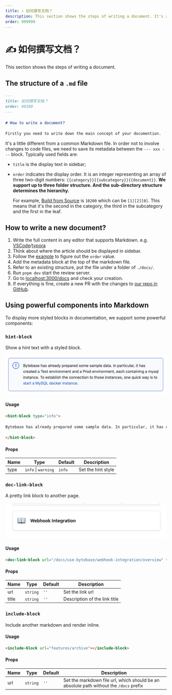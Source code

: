 ```yaml
---
title: ✍️ 如何撰写文档？
description: This section shows the steps of writing a document. It's a little different from a common Markdown file. In order not to involve changes to code files, we need to save its metadata between the `--- xxx ---`.
order: 999999
---
```


# ✍️ 如何撰写文档？

This section shows the steps of writing a document.

## The structure of a `.md` file

```markdown
---
title: 如何撰写文档？
order: 40100
---

# How to write a document?

Firstly you need to write down the main concept of your documention.
```

It's a little different from a common Markdown file. In order not to involve changes to code files, we need to save its metadata between the `--- xxx ---` block. Typically used fields are:

- `title` is the display text in sidebar;
- `order` indicates the display order. It is an integer representing an array of three two-digit numbers: `{{category}}{{subcategory}}{{document}}`. **We support up to three folder structure. And the sub-directory structure determines the hierarchy.**

  For example, [Build from Source](/docs/install/build-from-source) is `10200` which can be `[1][2][0]`. This means that it's the second in the category, the third in the subcategory and the first in the leaf.

## How to write a new document?

1. Write the full content in any editor that supports Markdown. e.g. [VSCode](https://code.visualstudio.com/)/[typora](https://typora.io/)
2. Think about where the article should be displayed in sidebar.
3. Follow the [example](#the-structure-of-md-file) to figure out the `order` value.
4. Add the metadata block at the top of the markdown file.
5. Refer to an existing structure, put the file under a folder of `./docs/`.
6. Run `pnpm dev` start the review server.
7. Go to [localhost:3000/docs](http://localhost:3000/docs) and check your creation.
8. If everything is fine, create a new PR with the changes to [our repo in GitHub](https://github.com/bytebase/bytebase.com).

## Using powerful components into Markdown

To display more styled blocks in documentation, we support some powerful components:

### `hint-block`

Show a hint text with a styled block.

![hint-block-example](/static/docs-assets/hint-block-example.png)

#### Usage

```markdown
<hint-block type="info">

Bytebase has already prepared some sample data. In particular, it has created a Test environment and a Prod environment, each containing a mysql instance. To establish the connection to those instances, one quick way is to [start a MySQL docker instance](#start-a-mysql-docker-instance-for-testing).

</hint-block>
```

#### Props

| Name | Type                | Default | Description        |
| ---- | ------------------- | ------- | ------------------ |
| type | `info` \| `warning` | `info`  | Set the hint style |

### `doc-link-block`

A pretty link block to another page.

![doc-link-block-example](/static/docs-assets/doc-link-block-example.png)

#### Usage

```markdown
<doc-link-block url="/docs/use-bytebase/webhook-integration/overview" title="Webhook Integration"></doc-link-block>
```

#### Props

| Name  | Type     | Default | Description                   |
| ----- | -------- | ------- | ----------------------------- |
| url   | `string` | `''`    | Set the link url              |
| title | `string` | `''`    | Description of the link title |

### `include-block`

Include another markdown and render inline.

#### Usage

```markdown
<include-block url="features/archive"></include-block>
```

#### Props

| Name | Type     | Default | Description                                                                            |
| ---- | -------- | ------- | -------------------------------------------------------------------------------------- |
| url  | `string` | `''`    | Set the markdown file url, which should be an absolute path without the `/docs` prefix |
